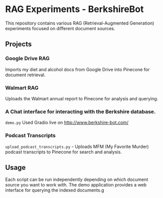 # RAG Experiments - BerkshireBot

This repository contains various RAG (Retrieval-Augmented Generation) experiments focused on different document sources.

## Projects

### Google Drive RAG

Imports my diet and alcohol docs from Google Drive into Pinecone for document retrieval.

### Walmart RAG

Uploads the Walmart annual report to Pinecone for analysis and querying.

### A Chat interface for interacting with the Berkshire database.

`demo.py`
Used Gradio
live on http://www.berkshire-bot.com/

### Podcast Transcripts

`upload_podcast_transcripts.py` - Uploads MFM (My Favorite Murder) podcast transcripts to Pinecone for search and analysis.

## Usage

Each script can be run independently depending on which document source you want to work with. The demo application provides a web interface for querying the indexed documents.g
